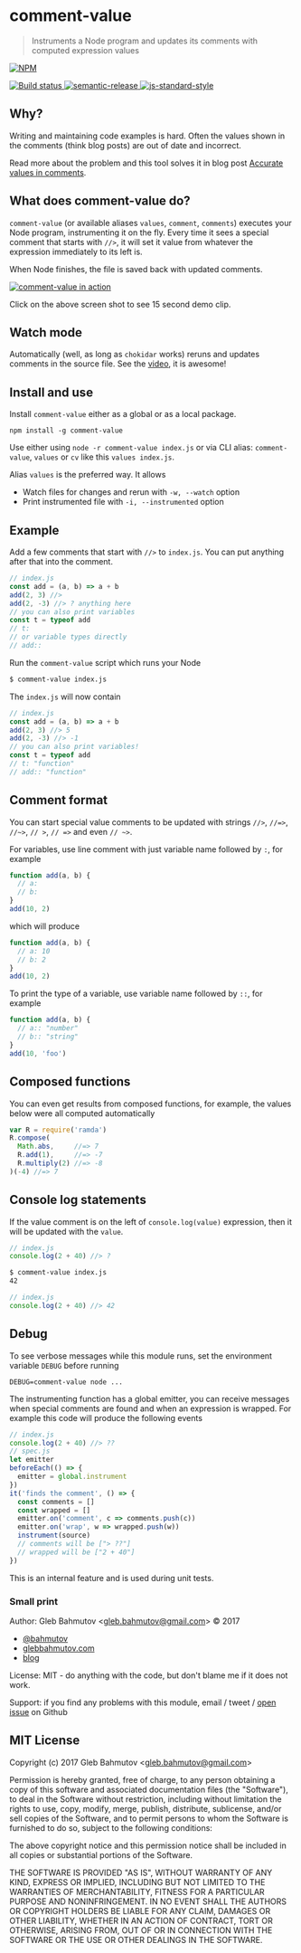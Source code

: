 # comment-value

> Instruments a Node program and updates its comments with computed expression values

[![NPM][npm-icon] ][npm-url]

[![Build status][ci-image] ][ci-url]
[![semantic-release][semantic-image] ][semantic-url]
[![js-standard-style][standard-image]][standard-url]

## Why?

Writing and maintaining code examples is hard. Often the values shown in
the comments (think blog posts) are out of date and incorrect.

Read more about the problem and this tool solves it in blog post
[Accurate values in comments](https://glebbahmutov.com/blog/accurate-values-in-comments/).

## What does comment-value do?

`comment-value` (or available aliases `values`, `comment`, `comments`)
executes your Node program, instrumenting it on the fly.
Every time it sees a special comment that starts with `//>`,
it will set it value from whatever the expression immediately to its left is.

When Node finishes, the file is saved back with updated comments.

[![comment-value in action](images/comment-value.png)](https://comment-values-awgxclhogn.now.sh/comment-values.webm)

Click on the above screen shot to see 15 second demo clip.

## Watch mode

Automatically (well, as long as `chokidar` works) reruns and updates comments
in the source file. See the
[video](https://glebbahmutov.com/comment-value/comment-value-watch-mode.webm),
it is awesome!

## Install and use

Install `comment-value` either as a global or as a local package.

```
npm install -g comment-value
```

Use either using `node -r comment-value index.js` or via CLI alias:
`comment-value`, `values` or `cv` like this `values index.js`.

Alias `values` is the preferred way. It allows

* Watch files for changes and rerun with `-w, --watch` option
* Print instrumented file with `-i, --instrumented` option

## Example

Add a few comments that start with `//>` to `index.js`. You can put anything
after that into the comment.

```js
// index.js
const add = (a, b) => a + b
add(2, 3) //>
add(2, -3) //> ? anything here
// you can also print variables
const t = typeof add
// t:
// or variable types directly
// add::
```

Run the `comment-value` script which runs your Node

```sh
$ comment-value index.js
```

The `index.js` will now contain

```js
// index.js
const add = (a, b) => a + b
add(2, 3) //> 5
add(2, -3) //> -1
// you can also print variables!
const t = typeof add
// t: "function"
// add:: "function"
```

## Comment format

You can start special value comments to be updated with strings
`//>`, `//=>`, `//~>`, `// >`, `// =>` and even `// ~>`.

For variables, use line comment with just variable name followed by `:`,
for example

```js
function add(a, b) {
  // a:
  // b:
}
add(10, 2)
```

which will produce

```js
function add(a, b) {
  // a: 10
  // b: 2
}
add(10, 2)
```

To print the type of a variable, use variable name followed by `::`, for
example

```js
function add(a, b) {
  // a:: "number"
  // b:: "string"
}
add(10, 'foo')
```

## Composed functions

You can even get results from composed functions, for example, the values
below were all computed automatically

```js
var R = require('ramda')
R.compose(
  Math.abs,     //=> 7
  R.add(1),     //=> -7
  R.multiply(2) //=> -8
)(-4) //=> 7
```

## Console log statements

If the value comment is on the left of `console.log(value)` expression,
then it will be updated with the `value`.

```js
// index.js
console.log(2 + 40) //> ?
```

```sh
$ comment-value index.js
42
```

```js
// index.js
console.log(2 + 40) //> 42
```

## Debug

To see verbose messages while this module runs, set the environment
variable `DEBUG` before running

```
DEBUG=comment-value node ...
```

The instrumenting function has a global emitter, you can receive messages
when special comments are found and when an expression is wrapped.
For example this code will produce the following events

```js
// index.js
console.log(2 + 40) //> ??
// spec.js
let emitter
beforeEach(() => {
  emitter = global.instrument
})
it('finds the comment', () => {
  const comments = []
  const wrapped = []
  emitter.on('comment', c => comments.push(c))
  emitter.on('wrap', w => wrapped.push(w))
  instrument(source)
  // comments will be ["> ??"]
  // wrapped will be ["2 + 40"]
})
```

This is an internal feature and is used during unit tests.

### Small print

Author: Gleb Bahmutov &lt;gleb.bahmutov@gmail.com&gt; &copy; 2017

* [@bahmutov](https://twitter.com/bahmutov)
* [glebbahmutov.com](http://glebbahmutov.com)
* [blog](http://glebbahmutov.com/blog)

License: MIT - do anything with the code, but don't blame me if it does not work.

Support: if you find any problems with this module, email / tweet /
[open issue](https://github.com/bahmutov/comment-value/issues) on Github

## MIT License

Copyright (c) 2017 Gleb Bahmutov &lt;gleb.bahmutov@gmail.com&gt;

Permission is hereby granted, free of charge, to any person
obtaining a copy of this software and associated documentation
files (the "Software"), to deal in the Software without
restriction, including without limitation the rights to use,
copy, modify, merge, publish, distribute, sublicense, and/or sell
copies of the Software, and to permit persons to whom the
Software is furnished to do so, subject to the following
conditions:

The above copyright notice and this permission notice shall be
included in all copies or substantial portions of the Software.

THE SOFTWARE IS PROVIDED "AS IS", WITHOUT WARRANTY OF ANY KIND,
EXPRESS OR IMPLIED, INCLUDING BUT NOT LIMITED TO THE WARRANTIES
OF MERCHANTABILITY, FITNESS FOR A PARTICULAR PURPOSE AND
NONINFRINGEMENT. IN NO EVENT SHALL THE AUTHORS OR COPYRIGHT
HOLDERS BE LIABLE FOR ANY CLAIM, DAMAGES OR OTHER LIABILITY,
WHETHER IN AN ACTION OF CONTRACT, TORT OR OTHERWISE, ARISING
FROM, OUT OF OR IN CONNECTION WITH THE SOFTWARE OR THE USE OR
OTHER DEALINGS IN THE SOFTWARE.

[npm-icon]: https://nodei.co/npm/comment-value.svg?downloads=true
[npm-url]: https://npmjs.org/package/comment-value
[ci-image]: https://travis-ci.org/bahmutov/comment-value.svg?branch=master
[ci-url]: https://travis-ci.org/bahmutov/comment-value
[semantic-image]: https://img.shields.io/badge/%20%20%F0%9F%93%A6%F0%9F%9A%80-semantic--release-e10079.svg
[semantic-url]: https://github.com/semantic-release/semantic-release
[standard-image]: https://img.shields.io/badge/code%20style-standard-brightgreen.svg
[standard-url]: http://standardjs.com/
